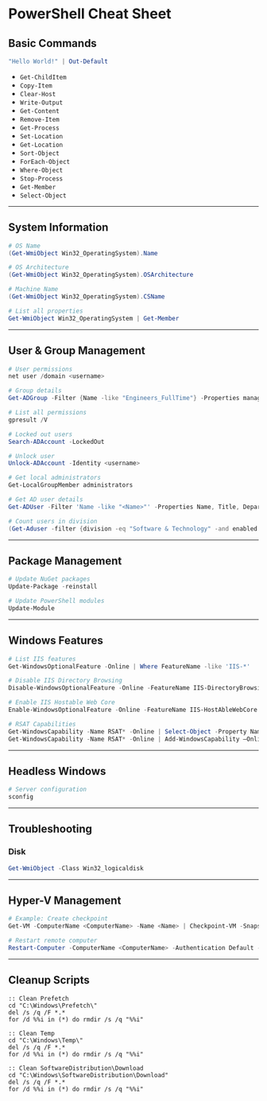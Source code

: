 # PowerShell Cheat Sheet

## Basic Commands

```powershell
"Hello World!" | Out-Default
```

- `Get-ChildItem`
- `Copy-Item`
- `Clear-Host`
- `Write-Output`
- `Get-Content`
- `Remove-Item`
- `Get-Process`
- `Set-Location`
- `Get-Location`
- `Sort-Object`
- `ForEach-Object`
- `Where-Object`
- `Stop-Process`
- `Get-Member`
- `Select-Object`

---

## System Information

```powershell
# OS Name
(Get-WmiObject Win32_OperatingSystem).Name

# OS Architecture
(Get-WmiObject Win32_OperatingSystem).OSArchitecture

# Machine Name
(Get-WmiObject Win32_OperatingSystem).CSName

# List all properties
Get-WmiObject Win32_OperatingSystem | Get-Member
```

---

## User & Group Management

```powershell
# User permissions
net user /domain <username>

# Group details
Get-ADGroup -Filter {Name -like "Engineers_FullTime"} -Properties managedBy

# List all permissions
gpresult /V

# Locked out users
Search-ADAccount -LockedOut

# Unlock user
Unlock-ADAccount -Identity <username>

# Get local administrators
Get-LocalGroupMember administrators

# Get AD user details
Get-ADUser -Filter 'Name -like "<Name>"' -Properties Name, Title, Department | Format-Table Name, Title, Department

# Count users in division
(Get-Aduser -filter {division -eq "Software & Technology" -and enabled -eq "true"}).count
```

---

## Package Management

```powershell
# Update NuGet packages
Update-Package -reinstall

# Update PowerShell modules
Update-Module
```

---

## Windows Features

```powershell
# List IIS features
Get-WindowsOptionalFeature -Online | Where FeatureName -like 'IIS-*'

# Disable IIS Directory Browsing
Disable-WindowsOptionalFeature -Online -FeatureName IIS-DirectoryBrowsing

# Enable IIS Hostable Web Core
Enable-WindowsOptionalFeature -Online -FeatureName IIS-HostAbleWebCore

# RSAT Capabilities
Get-WindowsCapability -Name RSAT* -Online | Select-Object -Property Name, State
Get-WindowsCapability -Name RSAT* -Online | Add-WindowsCapability –Online
```

---

## Headless Windows

```powershell
# Server configuration
sconfig
```

---

## Troubleshooting

### Disk

```powershell
Get-WmiObject -Class Win32_logicaldisk
```

---

## Hyper-V Management

```powershell
# Example: Create checkpoint
Get-VM -ComputerName <ComputerName> -Name <Name> | Checkpoint-VM -SnapshotName 20200930 | Get-VMCheckpoint -VMName <Name>

# Restart remote computer
Restart-Computer -ComputerName <ComputerName> -Authentication Default -Credential $cred -Force
```

---

## Cleanup Scripts

```batch
:: Clean Prefetch
cd "C:\Windows\Prefetch\"
del /s /q /F *.*
for /d %%i in (*) do rmdir /s /q "%%i"

:: Clean Temp
cd "C:\Windows\Temp\"
del /s /q /F *.*
for /d %%i in (*) do rmdir /s /q "%%i"

:: Clean SoftwareDistribution\Download
cd "C:\Windows\SoftwareDistribution\Download"
del /s /q /F *.*
for /d %%i in (*) do rmdir /s /q "%%i"
```
